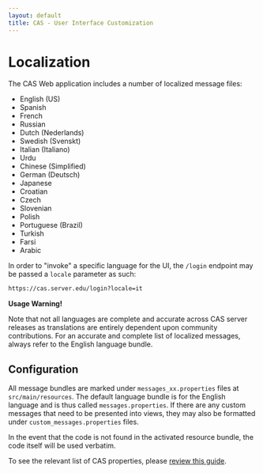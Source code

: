 ```yaml
---
layout: default
title: CAS - User Interface Customization
---
```


# Localization
The CAS Web application includes a number of localized message files:

- English (US)
- Spanish
- French
- Russian
- Dutch (Nederlands)
- Swedish (Svenskt)
- Italian (Italiano)
- Urdu
- Chinese (Simplified)
- German (Deutsch)
- Japanese
- Croatian
- Czech
- Slovenian
- Polish
- Portuguese (Brazil)
- Turkish
- Farsi
- Arabic

In order to "invoke" a specific language for the UI, the `/login` endpoint may be passed a `locale` parameter as such:

```html
https://cas.server.edu/login?locale=it
```

<div class="alert alert-warning"><strong>Usage Warning!</strong><p>Note that not all languages are complete and accurate across CAS server releases as translations are entirely dependent upon community contributions.
For an accurate and complete list of localized messages, always refer to the English language bundle.</p></div>

## Configuration

All message bundles are marked under `messages_xx.properties` files at `src/main/resources`. The default language bundle is for the
English language and is thus called `messages.properties`. If there are any custom messages that need to be presented into views,
they may also be formatted under `custom_messages.properties` files.

In the event that the code is not found in the activated resource bundle, the code itself will be used verbatim.

To see the relevant list of CAS properties, please [review this guide](Configuration-Properties.html).
